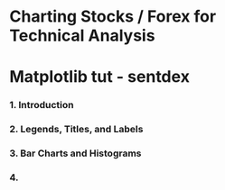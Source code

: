 # Charting Stocks / Forex for Technical Analysis





# Matplotlib tut - sentdex

### 1. Introduction
### 2. Legends, Titles, and Labels
### 3. Bar Charts and Histograms
### 4. 
###
###
###
###
###
###
###
###
###
###
###
###
###
###
###
###
###
###
###
###
###
###
###
###
###
###
